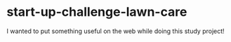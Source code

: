 # start-up-challenge-lawn-care

I wanted to put something useful on the web while doing this study project!
